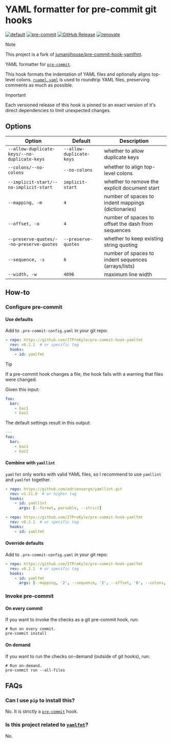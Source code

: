 # YAML formatter for pre-commit git hooks

[![default](https://github.com/ITProKyle/pre-commit-hook-yamlfmt/actions/workflows/on-push.yml/badge.svg)](https://github.com/ITProKyle/pre-commit-hook-yamlfmt/actions/workflows/on-push.yml)
[![pre-commit](https://img.shields.io/badge/pre--commit-enabled-brightgreen?logo=pre-commit)](https://github.com/pre-commit/pre-commit)
[![GitHub Release](https://img.shields.io/github/v/release/ITProKyle/pre-commit-hook-yamlfmt)](https://github.com/ITProKyle/pre-commit-hook-yamlfmt/releases)
[![renovate](https://img.shields.io/badge/enabled-brightgreen?logo=renovatebot&logoColor=%2373afae&label=renovate)](https://developer.mend.io/)

> [!NOTE]
> This project is a fork of [jumanjihouse/pre-commit-hook-yamlfmt](https://github.com/jumanjihouse/pre-commit-hook-yamlfmt).

YAML formatter for [`pre-commit`](http://pre-commit.com).

This hook formats the indentation of YAML files and optionally aligns top-level colons.
[`ruamel.yaml`](https://yaml.readthedocs.io/en/latest/) is used to roundtrip YAML files, preserving comments as much as possible.

> [!IMPORTANT]
> Each versioned release of this hook is pinned to an exact version of it's direct dependencies to limit unexpected changes.

## Options

| Option                                       | Default                  | Description                                         |
| -------------------------------------------- | ------------------------ | --------------------------------------------------- |
| `--allow-duplicate-keys/--no-duplicate-keys` | `--allow-duplicate-keys` | whether to allow duplicate keys                     |
| `--colons/--no-colons`                       | `--no-colons`            | whether to align top-level colons                   |
| `--implicit-start/--no-implicit-start`       | `implicit-start`         | whether to remove the explicit document start       |
| `--mapping, -m`                              | `4`                      | number of spaces to indent mappings (dictionaries)  |
| `--offset, -o`                               | `4`                      | number of spaces to offset the dash from sequences  |
| `--preserve-quotes/--no-preserve-quotes`     | `--preserve-quotes`      | whether to keep existing string quoting             |
| `--sequence, -s`                             | `6`                      | number of spaces to indent sequences (arrays/lists) |
| `--width, -w`                                | `4096`                   | maximum line width                                  |

## How-to

### Configure pre-commit

#### Use defaults

Add to `.pre-commit-config.yaml` in your git repo:

```yaml
- repo: https://github.com/ITProKyle/pre-commit-hook-yamlfmt
  rev: v0.2.1  # or specific tag
  hooks:
    - id: yamlfmt
```

> [!TIP]
> If a pre-commit hook changes a file, the hook fails with a warning that files were changed.

Given this input:

```yaml
foo:
  bar:
    - baz1
    - baz2
```

The default settings result in this output:

```yaml
---
foo:
  bar:
    - baz1
    - baz2
```

#### Combine with `yamllint`

`yamlfmt` only works with valid YAML files, so I recommend to use `yamllint` and `yamlfmt` together.

```yaml
- repo: https://github.com/adrienverge/yamllint.git
  rev: v1.21.0  # or higher tag
  hooks:
    - id: yamllint
      args: [--format, parsable, --strict]

- repo: https://github.com/ITProKyle/pre-commit-hook-yamlfmt
  rev: v0.2.1  # or specific tag
  hooks:
    - id: yamlfmt
```

#### Override defaults

Add to `.pre-commit-config.yaml` in your git repo:

```yaml
- repo: https://github.com/ITProKyle/pre-commit-hook-yamlfmt
  rev: v0.2.1  # or specific tag
  hooks:
    - id: yamlfmt
      args: [--mapping, '2', --sequence, '2', --offset, '0', --colons, --width, '150']
```

### Invoke pre-commit

#### On every commit

If you want to invoke the checks as a git pre-commit hook, run:

```console
# Run on every commit.
pre-commit install
```

#### On demand

If you want to run the checks on-demand (outside of git hooks), run:

```console
# Run on-demand.
pre-commit run --all-files
```

## FAQs

### Can I use `pip` to install this?

No. It is strictly a [`pre-commit`](http://pre-commit.com) hook.

### Is this project related to [`yamlfmt`](https://pypi.org/project/yamlfmt/)?

No.
